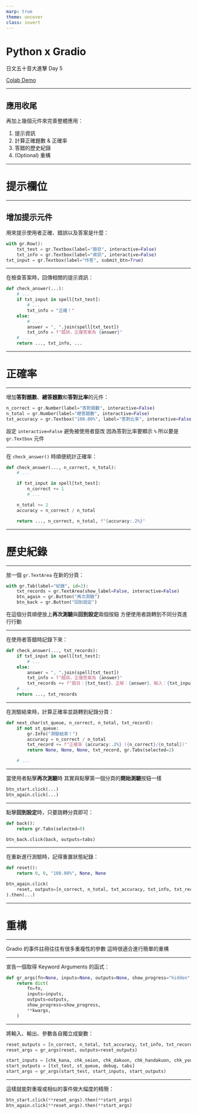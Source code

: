 ```yaml
---
marp: true
theme: uncover
class: invert
---
```


# Python x Gradio

日文五十音大進擊 Day 5

[Colab Demo](...)

---

## 應用收尾

再加上幾個元件來完善整體應用：

1. 提示資訊
2. 計算正確題數 & 正確率
3. 答錯的歷史紀錄
4. (Optional) 重構

---

# 提示欄位

----

## 增加提示元件

用來提示使用者正確、錯誤以及答案是什麼：

```python
with gr.Row():
    txt_test = gr.Textbox(label="題目", interactive=False)
    txt_info = gr.Textbox(label="資訊", interactive=False)
txt_input = gr.Textbox(label="作答", submit_btn=True)
```

----

在檢查答案時，回傳相關的提示資訊：

```python
def check_answer(...):
    # ...
    if txt_input in spell[txt_test]:
        # ...
        txt_info = "正確！"
    else:
        # ...
        answer = ", ".join(spell[txt_test])
        txt_info = f"錯誤，正確答案為 {answer}"
    # ...
    return ..., txt_info, ...
```

---

# 正確率

----

增加**答對題數**、**總答題數**和**答對比率**的元件：

```python
n_correct = gr.Number(label="答對題數", interactive=False)
n_total = gr.Number(label="總答題數", interactive=False)
txt_accuracy = gr.Textbox("100.00%", label="答對比率", interactive=False)
```

設定 `interactive=False` 避免被使用者竄改
因為答對比率要顯示 `%` 所以要是 `gr.Textbox` 元件

----

在 `check_answer()` 時順便統計正確率：

```python
def check_answer(..., n_correct, n_total):
    # ...

    if txt_input in spell[txt_test]:
        n_correct += 1
        # ...

    n_total += 1
    accuracy = n_correct / n_total

    return ..., n_correct, n_total, f"{accuracy:.2%}"
```

---

# 歷史紀錄

----

放一個 `gr.TextArea` 在新的分頁：

```python
with gr.Tab(label="紀錄", id=2):
    txt_records = gr.TextArea(show_label=False, interactive=False)
    btn_again = gr.Button("再次測驗")
    btn_back = gr.Button("回到設定")
```

在這個分頁順便放上**再次測驗**與**回到設定**兩個按鈕
方便使用者跳轉到不同分頁進行行動

----

在使用者答錯時記錄下來：

```python
def check_answer(..., txt_records):
    if txt_input in spell[txt_test]:
        # ...
    else:
        answer = ", ".join(spell[txt_test])
        txt_info = f"錯誤，正確答案為 {answer}"
        txt_records += f"題目：{txt_test}、正解：{answer}、輸入：{txt_input}\n"
    # ...
    return ..., txt_records
```

----

在測驗結束時，計算正確率並跳轉到紀錄分頁：

```python
def next_char(st_queue, n_correct, n_total, txt_record):
    if not st_queue:
        gr.Info("測驗結束！")
        accuracy = n_correct / n_total
        txt_record += f"正確率 {accuracy:.2%} ({n_correct}/{n_total})"
        return None, None, None, txt_record, gr.Tabs(selected=2)

    # ...
```

----

當使用者點擊**再次測驗**時
其實與點擊第一個分頁的**開始測驗**按鈕一樣

```python
btn_start.click(...)
btn_again.click(...)
```

----

點擊**回到設定**時，只要跳轉分頁即可：

```python
def back():
    return gr.Tabs(selected=0)

btn_back.click(back, outputs=tabs)
```

----

在重新進行測驗時，記得重置狀態紀錄：

```python
def reset():
    return 0, 0, "100.00%", None, None

btn_again.click(
    reset, outputs=[n_correct, n_total, txt_accuracy, txt_info, txt_records]
).then(...)
```

---

# 重構

----

Gradio 的事件註冊往往有很多重複性的參數
這時很適合進行簡單的重構

----

宣告一個取得 Keyword Arguments 的函式：

```python
def gr_args(fn=None, inputs=None, outputs=None, show_progress="hidden", **kwargs):
    return dict(
        fn=fn,
        inputs=inputs,
        outputs=outputs,
        show_progress=show_progress,
        **kwargs,
    )
```

----

將輸入、輸出、參數各自獨立成變數：

```python
reset_outputs = [n_correct, n_total, txt_accuracy, txt_info, txt_records]
reset_args = gr_args(reset, outputs=reset_outputs)

start_inputs = [chk_kana, chk_seion, chk_dakuon, chk_handakuon, chk_youon]
start_outputs = [txt_test, st_queue, debug, tabs]
start_args = gr_args(start_test, start_inputs, start_outputs)
```

----

這樣就能對重複或相似的事件做大幅度的精簡：

```python
btn_start.click(**reset_args).then(**start_args)
btn_again.click(**reset_args).then(**start_args)
```
